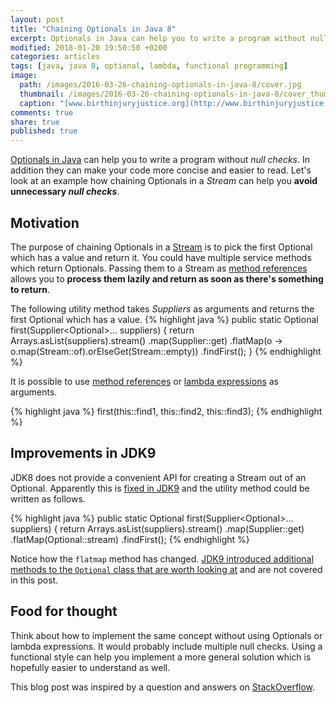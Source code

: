 ```yaml
---
layout: post
title: "Chaining Optionals in Java 8"
excerpt: Optionals in Java can help you to write a program without null checks. Chaining Optionals in a Stream enables to pick the first Optional which has a value and return it.
modified: 2018-01-20 19:50:50 +0200
categories: articles
tags: [java, java 8, optional, lambda, functional programming]
image:
  path: /images/2016-03-26-chaining-optionals-in-java-8/cover.jpg
  thumbnail: /images/2016-03-26-chaining-optionals-in-java-8/cover_thumb.jpg
  caption: "[www.birthinjuryjustice.org](http://www.birthinjuryjustice.org/wp-content/uploads/2014/11/Chain.jpg)"
comments: true
share: true
published: true
---
```

[Optionals in Java]({{site_url}}/articles/optionals-in-java-8/ "What are Optionals?") can help you to write a program without *null checks*. In addition they can make your code more concise and easier to read. Let's look at an example how chaining Optionals in a *Stream* can help you **avoid unnecessary *null checks***.

## Motivation

The purpose of chaining Optionals in a [Stream]({{site.url}}/articles/5-ways-to-create-a-stream-in-java-8/ "5 ways to create a Stream in Java 8") is to pick the first Optional which has a value and return it. You could have multiple service methods which return Optionals. Passing them to a Stream as [method references]({{site_url}}/articles/four-types-of-method-references-in-java-8/ "Method references in Java 8") allows you to **process them lazily and return as soon as there's something to return**.

The following utility method takes *Suppliers* as arguments and returns the first Optional which has a value.
{% highlight java %}
public static <T> Optional<T> first(Supplier<Optional<T>>... suppliers) {
    return Arrays.asList(suppliers).stream()
            .map(Supplier::get)
            .flatMap(o -> o.map(Stream::of).orElseGet(Stream::empty))
            .findFirst();
}
{% endhighlight %}

It is possible to use [method references]({{site_url}}/articles/four-types-of-method-references-in-java-8/ "Method references in Java 8") or [lambda expressions]({{site_url}}/articles/java-8-lambda-expressions/ "Lambda expressions in Java 8") as arguments.

{% highlight java %}
first(this::find1, this::find2, this::find3);
{% endhighlight %}

## Improvements in JDK9

JDK8 does not provide a convenient API for creating a Stream out of an Optional. Apparently this is [fixed in JDK9](https://bugs.openjdk.java.net/browse/JDK-8050820 "OpenJDK issue tracker") and the utility method could be written as follows.

{% highlight java %}
public static <T> Optional<T> first(Supplier<Optional<T>>... suppliers) {
return Arrays.asList(suppliers).stream()
        .map(Supplier::get)
        .flatMap(Optional::stream)
        .findFirst();
{% endhighlight %}

Notice how the `flatmap` method has changed.
[JDK9 introduced additional methods to the `Optional` class that are worth looking at]({{site.url}}/articles/improvements-to-optional-in-java-9/ "Improvements to Optional in Java 9") and are not covered in this post.

## Food for thought

Think about how to implement the same concept without using Optionals or lambda expressions. It would probably include multiple null checks. Using a functional style can help you implement a more general solution which is hopefully easier to understand as well.

This blog post was inspired by a question and answers  on [StackOverflow](http://stackoverflow.com/a/34398891/2928051).
